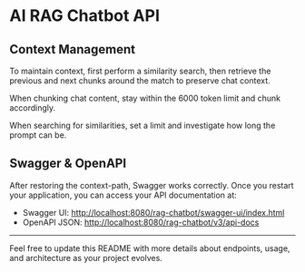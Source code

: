 # AI RAG Chatbot API

## Context Management

To maintain context, first perform a similarity search, then retrieve the previous and next chunks around the match to preserve chat context.

When chunking chat content, stay within the 6000 token limit and chunk accordingly.

When searching for similarities, set a limit and investigate how long the prompt can be.

## Swagger & OpenAPI

After restoring the context-path, Swagger works correctly. Once you restart your application, you can access your API documentation at:

- Swagger UI: [http://localhost:8080/rag-chatbot/swagger-ui/index.html](http://localhost:8080/rag-chatbot/swagger-ui/index.html)
- OpenAPI JSON: [http://localhost:8080/rag-chatbot/v3/api-docs](http://localhost:8080/rag-chatbot/v3/api-docs)

---

Feel free to update this README with more details about endpoints, usage, and architecture as your project evolves.
